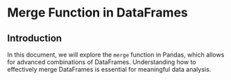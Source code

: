 # Merge Function in DataFrames

## Introduction

In this document, we will explore the `merge` function in Pandas, which allows for advanced combinations of DataFrames. Understanding how to effectively merge DataFrames is essential for meaningful data analysis.
